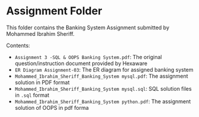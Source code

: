 # Assignment Folder

This folder contains the Banking System Assignment submitted by Mohammed Ibrahim Sheriff.

Contents:
- `Assignment 3 -SQL & OOPS Banking System.pdf`: The original question/instruction document provided by Hexaware
- `ER Diagram Assignment-03`: The ER diagram for assigned banking system
- `Mohammed_Ibrahim_Sheriff_Banking_System mysql.pdf`: The assignment solution in PDF format
- `Mohammed_Ibrahim_Sheriff_Banking_System mysql.sql`: SQL solution files in `.sql` format
- `Mohammed_Ibrahim_Sheriff_Banking_System python.pdf`: The assignment solution of OOPS in pdf forma

